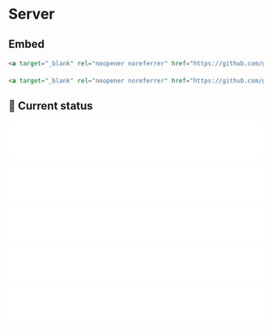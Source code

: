 # Server

## Embed

```html
<a target="_blank" rel="noopener noreferrer" href="https://github.com/gigamaster/status/blob/main/status/calepin.de-443.svg"><img src="https://github.com/gigamaster/status/raw/main/status/calepin.de-443.svg" alt="Calepin" style="max-width: 100%;"></a>

<a target="_blank" rel="noopener noreferrer" href="https://github.com/gigamaster/status/blob/main/status/xcl.freecluster.eu-443.svg"><img src="https://github.com/gigamaster/status/raw/main/status/xcl.freecluster.eu-443.svg" alt="XCL Freecluster" style="max-width: 100%;"></a>
```

## 🚥 Current status

<!-- <downtime-status> -->
![Google](/status/google.com-443.svg)
![Calepin](/status/calepin.de-443.svg)
![XCL Freecluster](/status/xcl.freecluster.eu-443.svg)
![Google DNS](/status/8.8.8.8-53.svg)
![Unavailable website](/status/unavailable.website.com-443.svg)
<!-- <downtime-status/> -->

